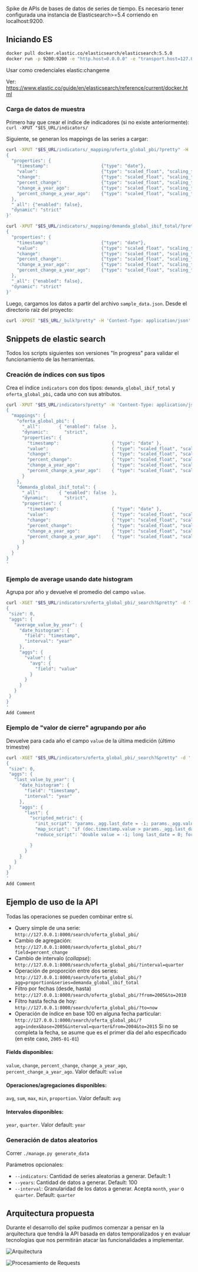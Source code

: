 Spike de APIs de bases de datos de series de tiempo.
Es necesario tener configurada una instancia de Elasticsearch>=5.4 corriendo en localhost:9200.

## Iniciando ES

```bash
docker pull docker.elastic.co/elasticsearch/elasticsearch:5.5.0
docker run -p 9200:9200 -e "http.host=0.0.0.0" -e "transport.host=127.0.0.1" docker.elastic.co/elasticsearch/elasticsearch:5.5.0
```

Usar como credenciales elastic:changeme

Ver: https://www.elastic.co/guide/en/elasticsearch/reference/current/docker.html

### Carga de datos de muestra
Primero hay que crear el índice de indicadores (si no existe anteriormente):
`curl -XPUT "$ES_URL/indicators/`

Siguiente, se generan los mappings de las series a cargar:
```bash
curl -XPUT "$ES_URL/indicators/_mapping/oferta_global_pbi/?pretty" -H 'Content-Type: application/json' -d '
{
  "properties": {
    "timestamp":                    {"type": "date"},
    "value":                        {"type": "scaled_float", "scaling_factor": 10000000},
    "change":                       {"type": "scaled_float", "scaling_factor": 10000000},
    "percent_change":               {"type": "scaled_float", "scaling_factor": 10000000},
    "change_a_year_ago":            {"type": "scaled_float", "scaling_factor": 10000000},
    "percent_change_a_year_ago":    {"type": "scaled_float", "scaling_factor": 10000000}
  },
  "_all": {"enabled": false},
  "dynamic": "strict"
}'
```
```bash
curl -XPUT "$ES_URL/indicators/_mapping/demanda_global_ibif_total/?pretty" -H 'Content-Type: application/json' -d '
{
  "properties": {
    "timestamp":                    {"type": "date"},
    "value":                        {"type": "scaled_float", "scaling_factor": 10000000},
    "change":                       {"type": "scaled_float", "scaling_factor": 10000000},
    "percent_change":               {"type": "scaled_float", "scaling_factor": 10000000},
    "change_a_year_ago":            {"type": "scaled_float", "scaling_factor": 10000000},
    "percent_change_a_year_ago":    {"type": "scaled_float", "scaling_factor": 10000000}
  },
  "_all": {"enabled": false},
  "dynamic": "strict"
}'
```

Luego, cargamos los datos a partir del archivo `sample_data.json`. Desde el directorio raíz del proyecto:
```bash 
curl -XPOST "$ES_URL/_bulk?pretty" -H 'Content-Type: application/json' --data-binary "@samples/sample_data.json"
```


## Snippets de elastic search

Todos los scripts siguientes son versiones "In progress" para validar el funcionamiento de las herramientas.

### Creación de índices con sus tipos

Crea el índice `indicators` con dos tipos: `demanda_global_ibif_total` y `oferta_global_pbi`, cada uno con sus atributos.

```bash
curl -XPUT "$ES_URL/indicators?pretty" -H 'Content-Type: application/json' -d'
{
  "mappings": {
    "oferta_global_pbi": {
      "_all":       { "enabled": false  },
      "dynamic":      "strict",
      "properties": {
        "timestamp":                    { "type": "date" },
        "value":                        { "type": "scaled_float", "scaling_factor": 10000000 },
        "change":                       { "type": "scaled_float", "scaling_factor": 10000000 },
        "percent_change":               { "type": "scaled_float", "scaling_factor": 10000000 },
        "change_a_year_ago":            { "type": "scaled_float", "scaling_factor": 10000000 },
        "percent_change_a_year_ago":    { "type": "scaled_float", "scaling_factor": 10000000 }
      }
    },
    "demanda_global_ibif_total": {
      "_all":       { "enabled": false  },
      "dynamic":      "strict",
      "properties": {
        "timestamp":                    { "type": "date" },
        "value":                        { "type": "scaled_float", "scaling_factor": 10000000 },
        "change":                       { "type": "scaled_float", "scaling_factor": 10000000 },
        "percent_change":               { "type": "scaled_float", "scaling_factor": 10000000 },
        "change_a_year_ago":            { "type": "scaled_float", "scaling_factor": 10000000 },
        "percent_change_a_year_ago":    { "type": "scaled_float", "scaling_factor": 10000000 }
      }
    }
  }
}
'
```

### Ejemplo de average usando date histogram

Agrupa por año y devuelve el promedio del campo `value`.

```bash
curl -XGET "$ES_URL/indicators/oferta_global_pbi/_search?&pretty" -d '
{
 "size": 0,
 "aggs": {
   "average_value_by_year": {
     "date_histogram": {
       "field": "timestamp",
       "interval": "year"
     },
     "aggs": {
       "value": {
         "avg": {
           "field": "value"
         }
       }
     }
   }
 }
}
'
Add Comment
```

### Ejemplo de "valor de cierre" agrupando por año

Devuelve para cada año el campo `value` de la última medición (último trimestre)

```bash
curl -XGET "$ES_URL/indicators/oferta_global_pbi/_search?&pretty" -d '
{
 "size": 0,
 "aggs": {
   "last_value_by_year": {
     "date_histogram": {
       "field": "timestamp",
       "interval": "year"
     },
     "aggs": {
       "last": {
         "scripted_metric": {
           "init_script": "params._agg.last_date = -1; params._agg.value = 0;",
           "map_script": "if (doc.timestamp.value > params._agg.last_date) { params._agg.last_date = doc.timestamp.value; params._agg.value = doc.value.value; }",
           "reduce_script": "double value = -1; long last_date = 0; for (a in params._aggs) { if (a != null && a.last_date > last_date) { value = a.value; last_date = a.last_date; } } return value"

         }
       }
     }
   }
 }
}
'
Add Comment
```


## Ejemplo de uso de la API
Todas las operaciones se pueden combinar entre sí.
- Query simple de una serie:
`http://127.0.0.1:8000/search/oferta_global_pbi/`
- Cambio de agregación:
`http://127.0.0.1:8000/search/oferta_global_pbi/?field=percent_change`
- Cambio de intervalo (_collapse_):
`http://127.0.0.1:8000/search/oferta_global_pbi/?interval=quarter`
- Operación de proporción entre dos series:
`http://127.0.0.1:8000/search/oferta_global_pbi/?agg=proportion&series=demanda_global_ibif_total`
- Filtro por fechas (desde, hasta)
`http://127.0.0.1:8000/search/oferta_global_pbi/?from=2005&to=2010`
- Filtro hasta fecha de hoy:
`http://127.0.0.1:8000/search/oferta_global_pbi/?to=now`
- Operación de índice en base 100 en alguna fecha particular:
`http://127.0.0.1:8000/search/oferta_global_pbi/?agg=index&base=2005&interval=quarter&from=2004&to=2015`
Si no se completa la fecha, se asume que es el primer día del año especificado (en este caso, `2005-01-01`)
#### Fields disponibles:
`value`, `change`, `percent_change`, `change_a_year_ago`, `percent_change_a_year_ago`. Valor default: `value`

#### Operaciones/agregaciones disponibles:
`avg`, `sum`, `max`, `min`, `proportion`. Valor default: `avg`

#### Intervalos disponibles:
`year`, `quarter`. Valor default: `year`

### Generación de datos aleatorios
Correr `./manage.py generate_data`

Parámetros opcionales: 
- `--indicators`: Cantidad de series aleatorias a generar. Default: 1
- `--years`: Cantidad de datos a generar. Default: 100 
- `--interval`: Granularidad de los datos a generar. Acepta `month`, `year` o `quarter`. Default: `quarter`

## Arquitectura propuesta

Durante el desarrollo del spike pudimos comenzar a pensar en la arquitectura que tendrá la API basada en datos temporalizados y en evaluar tecnologías que nos permitirán atacar las funcionalidades a implementar.

![Arquitectura](https://github.com/datosgobar/spike-series-de-tiempo/raw/master/docs/imgs/APIs%20y%20TS%20-%20Arquitectura.png)

![Procesamiento de Requests](https://github.com/datosgobar/spike-series-de-tiempo/raw/master/docs/imgs/APIs%20y%20TS%20-%20Procesamiento%20de%20Request.png)
